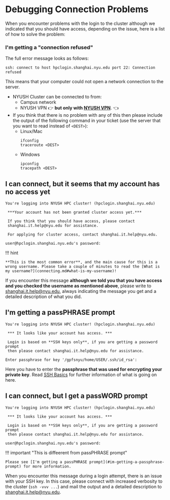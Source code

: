 # Debugging Connection Problems

When you encounter problems with the login to the cluster although we indicated
that you should have access, depending on the issue, here is a list of how to
solve the problem:

### I'm getting a "connection refused"

The full error message looks as follows:

```
ssh: connect to host hpclogin.shanghai.nyu.edu port 22: Connection refused
```

This means that your computer could not open a network connection to the server.

- NYUSH Cluster can be connected to from:
    - Campus network
    - NYUSH VPN :point_right: **but only with [NYUSH VPN](./from-external.md#zusatzantrag-b-recommended)**. :point_left:
- If you think that there is no problem with any of this then please include the output of the following command in your ticket (use the server that you want to read instead of `<DEST>`):
    - Linux/Mac
        ```
        ifconfig
        traceroute <DEST>
        ```
    - Windows
        ```
        ipconfig
        tracepath <DEST>
        ```

## I can connect, but it seems that my account has no access yet

```
You're logging into NYUSH HPC cluster! (hpclogin.shanghai.nyu.edu)

 ***Your account has not been granted cluster access yet.***

 If you think that you should have access, please contact
 shanghai.it.help@nyu.edu for assistance.

 For applying for cluster access, contact shanghai.it.help@nyu.edu.

user@hpclogin.shanghai.nyu.edu's password:
```

!!! hint

    **This is the most common error**, and the main cause for this is a wrong username. Please take a couple of minutes to read the [What is my username?](connecting.md#what-is-my-username)!

If you encounter this message **although we told you that you have access and you checked the username as mentioned above**,
please write to [shanghai.it.help@nyu.edu](mailto:shanghai.it.help@nyu.edu),
always indicating the message you get and a detailed description of what you
did.

## I'm getting a passPHRASE prompt

```
You're logging into NYUSH HPC cluster! (hpclogin.shanghai.nyu.edu)

 *** It looks like your account has access. ***

 Login is based on **SSH keys only**, if you are getting a password prompt
 then please contact shanghai.it.help@nyu.edu for assistance.

Enter passphrase for key '/gpfsnyu/home/USER/.ssh/id_rsa':
```

Here you have to enter the **passphrase that was used for encrypting your private key**.
Read [SSH Basics](./ssh-basics.md#ssh-keys) for further information of what is going on here.

## I can connect, but I get a passWORD prompt

```
You're logging into NYUSH HPC cluster! (hpclogin.shanghai.nyu.edu)

 *** It looks like your account has access. ***

 Login is based on **SSH keys only**, if you are getting a password prompt
 then please contact shanghai.it.help@nyu.edu for assistance.

user@hpclogin.shanghai.nyu.edu's password:
```

!!! important "This is diffeerent from passPHRASE prompt"

    Please see [I'm getting a passPHRASE prompt](#im-getting-a-passphrase-prompt) for more information.

When you encounter this message during a login attempt, there is an issue with
your SSH key. In this case, please connect with increased verbosity to the
cluster (`ssh -vvv ...`) and mail the output and a detailed description to
[shanghai.it.help@nyu.edu](mailto:shanghai.it.help@nyu.edu).

